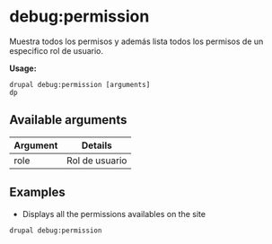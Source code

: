 # debug:permission
Muestra todos los permisos y además lista todos los permisos de un especifico rol de usuario.

**Usage:**
```
drupal debug:permission [arguments]
dp
```

## Available arguments
Argument | Details
---------|-------------
role | Rol de usuario

## Examples
* Displays all the permissions availables on the site
```
drupal debug:permission
```
